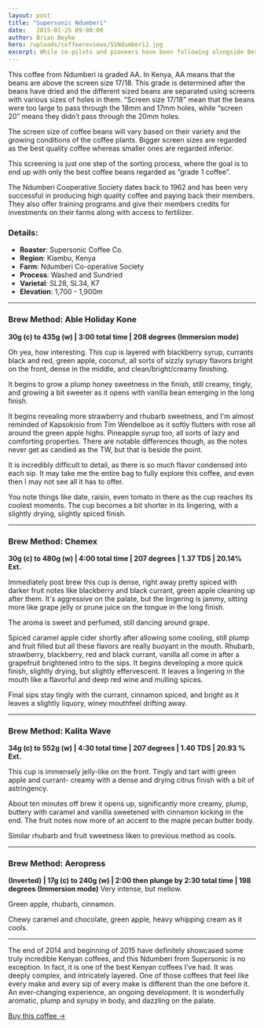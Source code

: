 ```yaml
---
layout: post
title: "Supersonic Ndumberi"
date:   2015-01-25 09:00:00
author: Brian Beyke
hero: /uploads/coffeereviews/SSNdumberi2.jpg
excerpt: While co-pilots and pioneers have been following alongside Berkeley, CA’s Supersonic Coffee for a few months now, most of us have been waiting for the offerings to be more widely available.  It’s true I was able to try a few of their offerings earlier in 2014, but I was glad to finally see the launch of their webstore, and try some of their new offerings that came along with it. One of those we will look at today, their Ndumberi, Kenya.
---
```


This coffee from Ndumberi is graded AA. In Kenya, AA means that the beans are above the screen size 17/18. This grade is determined after the beans have dried and the different sized beans are separated using screens with various sizes of holes in them. “Screen size 17/18” mean that the beans were too large to pass through the 18mm and 17mm holes, while “screen 20” means they didn’t pass through the 20mm holes. 

The screen size of coffee beans will vary based on their variety and the growing conditions of the coffee plants. Bigger screen sizes are regarded as the best quality coffee whereas smaller ones are regarded inferior.

This screening is just one step of the sorting process, where the goal is to end up with only the best coffee beans regarded as “grade 1 coffee”.

The Ndumberi Cooperative Society dates back to 1962 and has been very successful in producing high quality coffee and paying back their members. They also offer training programs and give their members credits for investments on their farms along with access to fertilizer.

### Details: 
* **Roaster**: Supersonic Coffee Co.
* **Region**: Kiambu, Kenya
* **Farm**: Ndumberi Co-operative Society
* **Process**: Washed and Sundried
* **Varietal**: SL28, SL34, K7
* **Elevation**: 1,700 - 1,900m

***

### Brew Method: Able Holiday Kone
**30g (c) to 435g (w) | 3:00 total time | 208 degrees (Immersion mode)**

Oh yea, how interesting.  This cup is layered with blackberry syrup, currants black and red, green apple, coconut, all sorts of sizzly syrupy flavors bright on the front, dense in the middle, and clean/bright/creamy finishing. 

It begins to grow a plump honey sweetness in the finish, still creamy, tingly, and growing a bit sweeter as it opens with vanilla bean emerging in the long finish. 

It begins revealing more strawberry and rhubarb sweetness, and I'm almost reminded of Kapsokisio from Tim Wendelboe as it softly flutters with rose all around the green apple highs.  Pineapple syrup too, all sorts of lazy and comforting properties.  There are notable differences though, as the notes never get as candied as the TW, but that is beside the point. 

It is incredibly difficult to detail, as there is so much flavor condensed into each sip.  It may take me the entire bag to fully explore this coffee, and even then I may not see all it has to offer. 

You note things like date, raisin, even tomato in there as the cup reaches its coolest moments. The cup becomes a bit shorter in its lingering, with a slightly drying, slightly spiced finish.

***

### Brew Method: Chemex
**30g (c) to 480g (w) | 4:00 total time | 207 degrees | 1.37 TDS | 20.14% Ext.**

Immediately post brew this cup is dense, right away pretty spiced with darker fruit notes like blackberry and black currant, green apple cleaning up after them. It's aggressive on the palate, but the lingering is jammy, sitting more like grape jelly or prune juice on the tongue in the long finish.

The aroma is sweet and perfumed, still dancing around grape. 

Spiced caramel apple cider shortly after allowing some cooling, still plump and fruit filled but all these flavors are really buoyant in the mouth.  Rhubarb, strawberry, blackberry, red and black currant, vanilla all come in after a grapefruit brightened intro to the sips.  It begins developing a more quick finish, slightly drying, but slightly effervescent.  It leaves a lingering in the mouth like a flavorful and deep red wine and mulling spices. 

Final sips stay tingly with the currant, cinnamon spiced, and bright as it leaves a slightly liquory, winey mouthfeel drifting away.

***

### Brew Method: Kalita Wave
**34g (c) to 552g (w) | 4:30 total time | 207 degrees | 1.40 TDS | 20.93 % Ext.**

This cup is immensely jelly-like on the front.  Tingly and tart with green apple and currant- creamy with a dense and drying citrus finish with a bit of astringency. 

About ten minutes off brew it opens up, significantly more creamy, plump, buttery with caramel and vanilla sweetened with cinnamon kicking in the end.  The fruit notes now more of an accent to the maple pecan butter body.

Similar rhubarb and fruit sweetness liken to previous method as cools.

***

### Brew Method: Aeropress
**(Inverted) | 17g (c) to 240g (w) | 2:00 then plunge by 2:30 total time | 198 degrees (Immersion mode)**
Very intense, but mellow. 

Green apple, rhubarb, cinnamon. 

Chewy caramel and chocolate, green apple, heavy whipping cream as it cools.

*** 

The end of 2014 and beginning of 2015 have definitely showcased some truly incredible Kenyan coffees, and this Ndumberi from Supersonic is no exception.  In fact, it is one of the best Kenyan coffees I’ve had. It was deeply complex, and intricately layered.  One of those coffees that feel like every make and every sip of every make is different than the one before it. An ever-changing experience, an ongoing development. It is wonderfully aromatic, plump and syrupy in body, and dazzling on the palate. 

<a href="http://www.supersoniccoffee.com/Ndumberi-Kenya-p/01-coffee_afr_ndumb_10oz.htm" class="Button Button--full">Buy this coffee &rarr;</a>